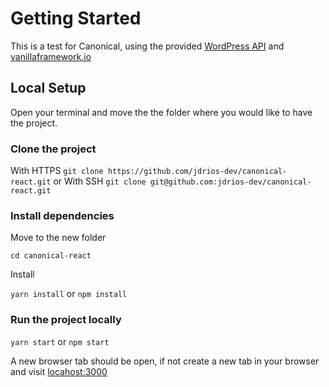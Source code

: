 # Getting Started

This is a test for Canonical, using the provided [WordPress API](people.canonical.com/~anthonydillon/wp-json/wp/v2/posts.json) and [vanillaframework.io](vanillaframework.io/docs)

## Local Setup

Open your terminal and move the the folder where you would like to have the project.

### Clone the project

With HTTPS `git clone https://github.com/jdrios-dev/canonical-react.git`
or
With SSH
`git clone git@github.com:jdrios-dev/canonical-react.git`

### Install dependencies

Move to the new folder

`cd canonical-react`

Install

`yarn install` or `npm install`

### Run the project locally

`yarn start` or `npm start`

A new browser tab should be open, if not create a new tab in your browser and visit [locahost:3000](locahost:3000)
